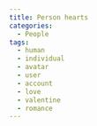 ```yaml
---
title: Person hearts
categories:
  - People
tags:
  - human
  - individual
  - avatar
  - user
  - account
  - love
  - valentine
  - romance
---
```

